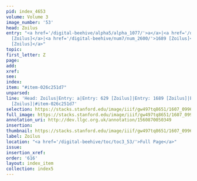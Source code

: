 ```yaml
---
pid: index_4653
volume: Volume 3
image_number: '53'
head: Zoilus
entry: "<a href='/digital-beehive/alpha5/alpha_1077/'>a</a>|<a href='/digital-beehive/num3/num_0850/'>629
  [Zoilus]</a>|<a href='/digital-beehive/num7/num_2600/'>1689 [Zoilus]</a>|<a href='/digital-beehive/num10/num_3479/'>4492
  [Zoilus]</a>"
topic:
first_letter: Z
page:
add:
xref:
see:
index:
item: "#item-026c251d7"
unparsed:
line: 'Head: Zoilus|Entry: a|Entry: 629 [Zoilus]|Entry: 1689 [Zoilus]|Entry: 4492
  [Zoilus]|#item-026c251d7'
selection: https://stacks.stanford.edu/image/iiif/gw497tq8651/1607_0996/1566,3388,730,145/full/0/default.jpg
full_image: https://stacks.stanford.edu/image/iiif/gw497tq8651/1607_0996/full/full/0/default.jpg
annotation_uri: http://dev.llgc.org.uk/annotation/1560870050349
insertion:
thumbnail: https://stacks.stanford.edu/image/iiif/gw497tq8651/1607_0996/1566,3388,730,145/150,/0/default.jpg
label: Zoilus
location: "<a href='/digital-beehive/toc/toc3_53/'>Full Page</a>"
issue:
insertion_xref:
order: '616'
layout: index_item
collection: index5
---
```

